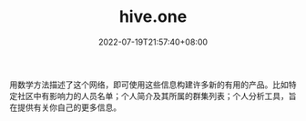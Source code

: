 ﻿---
weight: 
title: "hive.one"
description: "用数学方法描述了这个网络，即可使用这些信息构建许多新的有用的产品"
date: 2022-07-19T21:57:40+08:00
-lastmod: 2022-0T16:45:40+08:00
draft: false
authors: ["浮尘"]
featuredImage: "hive-one.jpg"
link: "https://hive.one/"
tags: ["数据收集","hive.one"]
categories: ["navigation"]
navigation: ["数据收集"]
lightgallery: true
toc: true
pinned: false
recommend: false
recommend1: false
---
用数学方法描述了这个网络，即可使用这些信息构建许多新的有用的产品。比如特定社区中有影响力的人员名单；个人简介及其所属的群集列表；个人分析工具，旨在提供有关你自己的更多信息。

